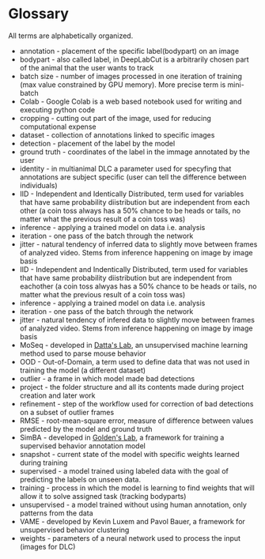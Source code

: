 # Glossary

All terms are alphabetically organized. 

- annotation - placement of the specific label(bodypart) on an image
- bodypart - also called label, in DeepLabCut is a arbitrarily chosen part of the animal that the user wants to track
- batch size - number of images processed in one iteration of training (max value constrained by GPU memory). More precise term is mini-batch
- Colab - Google Colab is a web based notebook used for writing and executing python code
- cropping - cutting out part of the image, used for reducing computational expense
- dataset - collection of annotations linked to specific images
- detection - placement of the label by the model
- ground truth - coordinates of the label in the immage annotated by the user
- identity - in multianimal DLC a parameter used for specyfing that annotations are subject specific (user can tell the difference between individuals)
- IID - Independent and Identically Distributed, term used for variables that have same probability diistribution but are independent from each other (a coin toss always has a 50% chance to be heads or tails, no matter what the previous result of a coin toss was)
- inference - applying a trained model on data i.e. analysis
- iteration - one pass of the batch through the network
- jitter - natural tendency of inferred data to slightly move between frames of analyzed video. Stems from inference happening on image by image basis
- IID - Independent and Indentically Distributed, term used for variables that have same probability diistribution but are independent from eachother (a coin toss alwyas has a 50% chance to be heads or tails, no matter what the previous result of a coin toss was)
- inference - applying a trained model on data i.e. analysis
- iteration - one pass of the batch through the network
- jitter - natural tendency of infered data to slightly move between frames of analyzed video. Stems from inference happening on image by image basis
- MoSeq - developed in [Datta's Lab](http://datta.hms.harvard.edu/), an unsupervised machine learning method used to parse mouse behavior
- OOD - Out-of-Domain, a term used to define data that was not used in training the model (a different dataset)
- outlier - a frame in which model made bad detections
- project - the folder structure and all its contents made during project creation and later work
- refinement - step of the workflow used for correction of bad detections on a subset of outlier frames
- RMSE - root-mean-square error, measure of difference between values predicted by the model and ground truth
- SimBA - developed in [Golden's Lab](https://goldenneurolab.com/simba), a framework for training a supervised behavior annotation model
- snapshot - current state of the model with specific weights learned during training
- supervised - a model trained using labeled data with the goal of predicting the labels on unseen data. 
- training - process in which the model is learning to find weights that will allow it to solve assigned task (tracking bodyparts)
- unsupervised - a model trained without using human annotation, only patterns from the data
- VAME - developed by Kevin Luxem and Pavol Bauer, a framework for unsupervised behavior clustering
- weights - parameters of a neural network used to process the input (images for DLC)
